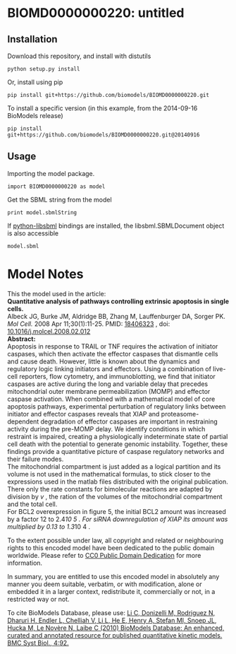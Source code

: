 # BIOMD0000000220: untitled

## Installation

Download this repository, and install with distutils

`python setup.py install`

Or, install using pip

`pip install git+https://github.com/biomodels/BIOMD0000000220.git`

To install a specific version (in this example, from the 2014-09-16 BioModels release)

`pip install git+https://github.com/biomodels/BIOMD0000000220.git@20140916`

## Usage

Importing the model package.

`import BIOMD0000000220 as model`

Get the SBML string from the model

`print model.sbmlString`

If [python-libsbml](https://pypi.python.org/pypi/python-libsbml) bindings are
installed, the libsbml.SBMLDocument object is also accessible

`model.sbml`


# Model Notes


This the model used in the article:  
**Quantitative analysis of pathways controlling extrinsic apoptosis in single cells.**   
Albeck JG, Burke JM, Aldridge BB, Zhang M, Lauffenburger DA, Sorger PK. _Mol
Cell._ 2008 Apr 11;30(1):11-25. PMID:
[18406323](http://www.ncbi.nlm.nih.gov/pubmed/18406323) , doi:
[10.1016/j.molcel.2008.02.012](http://dx.doi.org/10.1016/j.molcel.2008.02.012)  
**Abstract:**   
Apoptosis in response to TRAIL or TNF requires the activation of initiator
caspases, which then activate the effector caspases that dismantle cells and
cause death. However, little is known about the dynamics and regulatory logic
linking initiators and effectors. Using a combination of live-cell reporters,
flow cytometry, and immunoblotting, we find that initiator caspases are active
during the long and variable delay that precedes mitochondrial outer membrane
permeabilization (MOMP) and effector caspase activation. When combined with a
mathematical model of core apoptosis pathways, experimental perturbation of
regulatory links between initiator and effector caspases reveals that XIAP and
proteasome-dependent degradation of effector caspases are important in
restraining activity during the pre-MOMP delay. We identify conditions in
which restraint is impaired, creating a physiologically indeterminate state of
partial cell death with the potential to generate genomic instability.
Together, these findings provide a quantitative picture of caspase regulatory
networks and their failure modes.  
The mitochondrial compartment is just added as a logical partition and its
volume is not used in the mathematical formulas, to stick closer to the
expressions used in the matlab files distributed with the original
publication. There only the rate constants for bimolecular reactions are
adapted by division by _v_ , the ration of the volumes of the mitochondrial
compartment and the total cell.  
For BCL2 overexpression in figure 5, the initial BCL2 amount was increased by
a factor 12 to 2.4*10 5 . For siRNA downregulation of XIAP its amount was
multiplied by 0.13 to 1.3*10 4 .

  

To the extent possible under law, all copyright and related or neighbouring
rights to this encoded model have been dedicated to the public domain
worldwide. Please refer to [CC0 Public Domain
Dedication](http://creativecommons.org/publicdomain/zero/1.0/) for more
information.

In summary, you are entitled to use this encoded model in absolutely any
manner you deem suitable, verbatim, or with modification, alone or embedded it
in a larger context, redistribute it, commercially or not, in a restricted way
or not.

  

To cite BioModels Database, please use: [Li C, Donizelli M, Rodriguez N,
Dharuri H, Endler L, Chelliah V, Li L, He E, Henry A, Stefan MI, Snoep JL,
Hucka M, Le Novère N, Laibe C (2010) BioModels Database: An enhanced, curated
and annotated resource for published quantitative kinetic models. BMC Syst
Biol., 4:92.](http://www.ncbi.nlm.nih.gov/pubmed/20587024)



